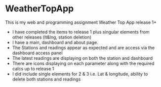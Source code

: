 # WeatherTopApp 

This is my web and programming assignment Weather Top App release 1+

* I have completed the items to release 1 plus singular elements from other releases (lt&lng, station deletion)
* I have a main, dashboard and about page.
* The Stations and readings appear as expected and are access via the dashboard access panel
* The latest readings are displaying on both the station and dashboard
* There are icons displaying on each parameter along with the required calcs up to release 1
* I did include single elements for 2 & 3 i.e. Lat & longitude, ability to delete both stations and readings
